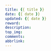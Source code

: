 ```yaml
---
title: {{ title }}
date: {{ date }}
updated: {{ date }}
reward: 
description: 
top_img: 
comments: 
abbrlink: 
---
```


